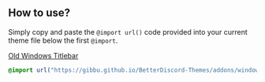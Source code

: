 ## How to use?
Simply copy and paste the `@import url()` code provided into your current theme file below the first `@import`.

[Old Windows Titlebar](https://i.imgur.com/absenMG.jpg)
```css
@import url("https://gibbu.github.io/BetterDiscord-Themes/addons/windows-titlebar.css");
```